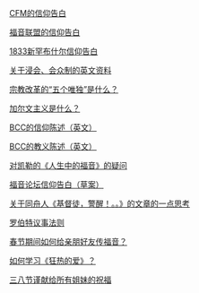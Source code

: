 <a href="/node/27558">CFM的信仰告白</a>

<a href="/node/27502">福音联盟的信仰告白</a>

<a href="/node/27501">1833新罕布什尔信仰告白</a>

<a href="/node/27497">关于浸会、会众制的英文资料</a>

<a href="https://mp.weixin.qq.com/s?__biz=MzAxMTE2MjIwMw==&amp;mid=2650131527&amp;idx=3&amp;sn=f09062f83b6dfd436e90a3150118eacf&amp;chksm=83442b73b433a265c84af3e16405415ac30d3d22c94bb1e321d5169322f08d5ab6385c3f54b8&amp;mpshare=1&amp;scene=1&amp;srcid=05292r98jCnSjeqapvSEt5bN#rd " target="_blank">宗教改革的“五个唯独”是什么？<span class="glyphicon glyphicon-new-window"></span></a>

<a href="http://www.cclw.net/book/jdjydl/" target="_blank">加尔文主义是什么？<span class="glyphicon glyphicon-new-window"></span></a>

<a href="/node/12943">BCC的信仰陈述（英文）</a>

<a href="/node/12942">BCC的教义陈述（英文）</a>

<a href="/node/12922">对凯勒的《人生中的福音》的疑问</a>

<a href="/node/12919">福音论坛信仰告白（草案）</a>

<a href="/node/12907">关于同舟人《基督徒，警醒！。。》的文章的一点思考</a>

<a href="/node/12830">罗伯特议事法则</a>

<a href="/node/12751">春节期间如何给亲朋好友传福音？</a>

<a href="/node/12667">如何学习《狂热的爱》？</a>

<a href="/node/12655">三八节谨献给所有姐妹的祝福</a>